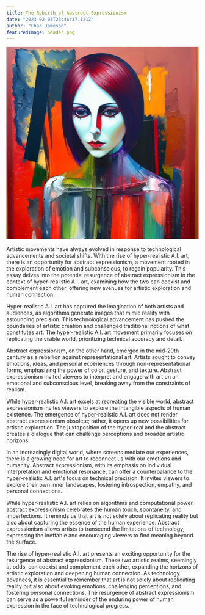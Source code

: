 ```yaml
---
title: The Rebirth of Abstract Expressionism
date: "2023-02-03T23:46:37.121Z"
author: "Chad Jameson"
featuredImage: header.png
---
```



![Abstract Painting](header.png)

Artistic movements have always evolved in response to technological advancements and societal shifts. With the rise of hyper-realistic A.I. art, there is an opportunity for abstract expressionism, a movement rooted in the exploration of emotion and subconscious, to regain popularity. This essay delves into the potential resurgence of abstract expressionism in the context of hyper-realistic A.I. art, examining how the two can coexist and complement each other, offering new avenues for artistic exploration and human connection.

Hyper-realistic A.I. art has captured the imagination of both artists and audiences, as algorithms generate images that mimic reality with astounding precision. This technological advancement has pushed the boundaries of artistic creation and challenged traditional notions of what constitutes art. The hyper-realistic A.I. art movement primarily focuses on replicating the visible world, prioritizing technical accuracy and detail.

Abstract expressionism, on the other hand, emerged in the mid-20th century as a rebellion against representational art. Artists sought to convey emotions, ideas, and personal experiences through non-representational forms, emphasizing the power of color, gesture, and texture. Abstract expressionism invited viewers to interpret and engage with art on an emotional and subconscious level, breaking away from the constraints of realism.

While hyper-realistic A.I. art excels at recreating the visible world, abstract expressionism invites viewers to explore the intangible aspects of human existence. The emergence of hyper-realistic A.I. art does not render abstract expressionism obsolete; rather, it opens up new possibilities for artistic exploration. The juxtaposition of the hyper-real and the abstract creates a dialogue that can challenge perceptions and broaden artistic horizons.

In an increasingly digital world, where screens mediate our experiences, there is a growing need for art to reconnect us with our emotions and humanity. Abstract expressionism, with its emphasis on individual interpretation and emotional resonance, can offer a counterbalance to the hyper-realistic A.I. art's focus on technical precision. It invites viewers to explore their own inner landscapes, fostering introspection, empathy, and personal connections.

While hyper-realistic A.I. art relies on algorithms and computational power, abstract expressionism celebrates the human touch, spontaneity, and imperfections. It reminds us that art is not solely about replicating reality but also about capturing the essence of the human experience. Abstract expressionism allows artists to transcend the limitations of technology, expressing the ineffable and encouraging viewers to find meaning beyond the surface.

The rise of hyper-realistic A.I. art presents an exciting opportunity for the resurgence of abstract expressionism. These two artistic realms, seemingly at odds, can coexist and complement each other, expanding the horizons of artistic exploration and deepening human connection. As technology advances, it is essential to remember that art is not solely about replicating reality but also about evoking emotions, challenging perceptions, and fostering personal connections. The resurgence of abstract expressionism can serve as a powerful reminder of the enduring power of human expression in the face of technological progress.